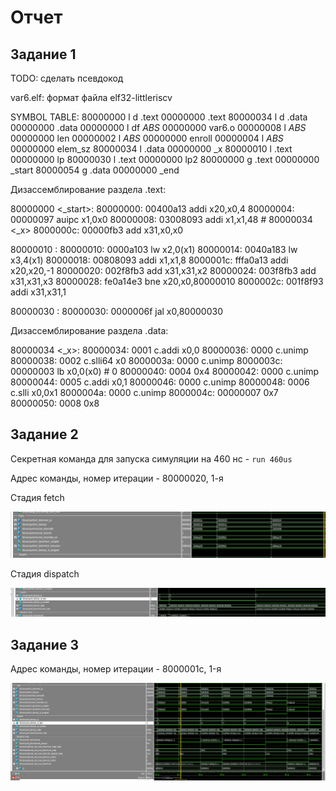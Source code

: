 # Отчет

## Задание 1

TODO: сделать псевдокод

var6.elf:     формат файла elf32-littleriscv

SYMBOL TABLE:
80000000 l    d  .text  00000000 .text
80000034 l    d  .data  00000000 .data
00000000 l    df *ABS*  00000000 var6.o
00000008 l       *ABS*  00000000 len
00000002 l       *ABS*  00000000 enroll
00000004 l       *ABS*  00000000 elem_sz
80000034 l       .data  00000000 _x
80000010 l       .text  00000000 lp
80000030 l       .text  00000000 lp2
80000000 g       .text  00000000 _start
80000054 g       .data  00000000 _end



Дизассемблирование раздела .text:

80000000 <_start>:
80000000:       00400a13                addi    x20,x0,4
80000004:       00000097                auipc   x1,0x0
80000008:       03008093                addi    x1,x1,48 # 80000034 <_x>
8000000c:       00000fb3                add     x31,x0,x0

80000010 <lp>:
80000010:       0000a103                lw      x2,0(x1)
80000014:       0040a183                lw      x3,4(x1)
80000018:       00808093                addi    x1,x1,8
8000001c:       fffa0a13                addi    x20,x20,-1
80000020:       002f8fb3                add     x31,x31,x2
80000024:       003f8fb3                add     x31,x31,x3
80000028:       fe0a14e3                bne     x20,x0,80000010 <lp>
8000002c:       001f8f93                addi    x31,x31,1

80000030 <lp2>:
80000030:       0000006f                jal     x0,80000030 <lp2>

Дизассемблирование раздела .data:

80000034 <_x>:
80000034:       0001                    c.addi  x0,0
80000036:       0000                    c.unimp
80000038:       0002                    c.slli64        x0
8000003a:       0000                    c.unimp
8000003c:       00000003                lb      x0,0(x0) # 0 <enroll-0x2>
80000040:       0004                    0x4
80000042:       0000                    c.unimp
80000044:       0005                    c.addi  x0,1
80000046:       0000                    c.unimp
80000048:       0006                    c.slli  x0,0x1
8000004a:       0000                    c.unimp
8000004c:       00000007                0x7
80000050:       0008                    0x8


## Задание 2

Секретная команда для запуска симуляции на 460 нс - `run 460us`

Адрес команды, номер итерации - 80000020, 1-я

Стадия fetch

![Команда на стадии fetch](imgReport/Задание%202%20Фетч.png)

Стадия dispatch

![Команда на стадии fetch](imgReport/Задание%202%20Диспач.png)

## Задание 3

Адрес команды, номер итерации - 8000001c, 1-я

![Команда на стадии fetch](imgReport/Задание%203%20Декод.png)
